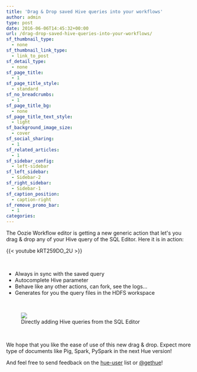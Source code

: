 ```yaml
---
title: 'Drag & Drop saved Hive queries into your workflows'
author: admin
type: post
date: 2016-06-06T14:45:32+00:00
url: /drag-drop-saved-hive-queries-into-your-workflows/
sf_thumbnail_type:
  - none
sf_thumbnail_link_type:
  - link_to_post
sf_detail_type:
  - none
sf_page_title:
  - 1
sf_page_title_style:
  - standard
sf_no_breadcrumbs:
  - 1
sf_page_title_bg:
  - none
sf_page_title_text_style:
  - light
sf_background_image_size:
  - cover
sf_social_sharing:
  - 1
sf_related_articles:
  - 1
sf_sidebar_config:
  - left-sidebar
sf_left_sidebar:
  - Sidebar-2
sf_right_sidebar:
  - Sidebar-1
sf_caption_position:
  - caption-right
sf_remove_promo_bar:
  - 1
categories:
---
```


The Oozie Workflow editor is getting a new generic action that let's you drag & drop any of your Hive query of the SQL Editor. Here it is in action:

{{< youtube kRT259DO_2U >}}

&nbsp;

- Always in sync with the saved query
- Autocomplete Hive parameter
- Behave like any other actions, can fork, see the logs...
- Generates for you the query files in the HDFS workspace

&nbsp;

<figure><a href="https://cdn.gethue.com/uploads/2016/06/oozie-dd-hive-1024x560.png"><img src="https://cdn.gethue.com/uploads/2016/06/oozie-dd-hive-1024x560.png" /></a><figcaption>Directly adding Hive queries from the SQL Editor</figcaption></figure>

&nbsp;

We hope that you like the ease of use of this new drag & drop. Expect more type of documents like Pig, Spark, PySpark in the next Hue version!

And feel free to send feedback on the [hue-user][2] list or [@gethue][3]!

[1]: https://cdn.gethue.com/uploads/2016/06/oozie-dd-hive.png
[2]: http://groups.google.com/a/cloudera.org/group/hue-user
[3]: https://twitter.com/gethue
